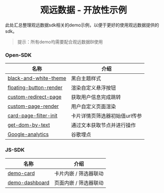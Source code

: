 <h1 style="text-align:center">观远数据 - 开放性示例</h1>
此处汇总整理观远数据sdk相关的demo示例，以便于更好的使用观远数据提供的sdk。

> 提示：所有demo均需要配合观远数据BI使用

### Open-SDK
| 名称                                                             | 介绍        |
|----------------------------------------------------------------|-----------|
| [black-and-white-theme](./Open-SDK/black-and-white-theme.js)   | 黑白主题样式    |
| [floating-button-render](./Open-SDK/floating-button-render.js) | 渲染自定义悬浮按钮 |
| [custom-redirect-page](./Open-SDK/custom-redirect-page.js)     | 获取用户信息完成跳转 |
| [custom-page-render](./Open-SDK/custom-page-render.js)         | 用户自定义页面渲染 |
| [card-page-filter-init](./Open-SDK/card-page-filter-init.js)         | 卡片详情页筛选器初始值url传参 |
| [get-dom-by-text](./Open-SDK/get-dom-by-text.js)         | 通过文本获取节点并进行操作 |
| [Google-analytics](./Open-SDK/Google-analytics.js)             | 谷歌埋点      |


### JS-SDK
| 名称                                                   | 介绍        |
|------------------------------------------------------|-----------|
| [demo-card](./JS-SDK/demo-card.html)                 | 卡片内嵌 / 筛选器联动   |
| [demo-dashboard](./JS-SDK/demo-dashboard.js) | 页面内嵌 / 筛选器联动 |
